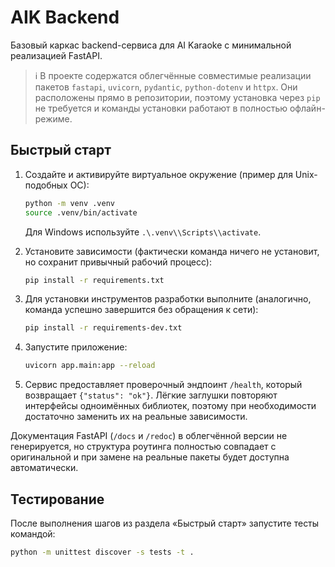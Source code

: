 # AIK Backend

Базовый каркас backend-сервиса для AI Karaoke с минимальной реализацией FastAPI.

> ℹ️ В проекте содержатся облегчённые совместимые реализации пакетов `fastapi`,
> `uvicorn`, `pydantic`, `python-dotenv` и `httpx`. Они расположены прямо в
> репозитории, поэтому установка через `pip` не требуется и команды установки
> работают в полностью офлайн-режиме.

## Быстрый старт

1. Создайте и активируйте виртуальное окружение (пример для Unix-подобных ОС):

   ```bash
   python -m venv .venv
   source .venv/bin/activate
   ```

   Для Windows используйте `.\.venv\\Scripts\\activate`.

2. Установите зависимости (фактически команда ничего не установит, но сохранит
   привычный рабочий процесс):

   ```bash
   pip install -r requirements.txt
   ```

3. Для установки инструментов разработки выполните (аналогично, команда успешно
   завершится без обращения к сети):

   ```bash
   pip install -r requirements-dev.txt
   ```

4. Запустите приложение:

   ```bash
   uvicorn app.main:app --reload
   ```

5. Сервис предоставляет проверочный эндпоинт `/health`, который возвращает
   `{"status": "ok"}`. Лёгкие заглушки повторяют интерфейсы одноимённых
   библиотек, поэтому при необходимости достаточно заменить их на реальные
   зависимости.

Документация FastAPI (`/docs` и `/redoc`) в облегчённой версии не генерируется,
но структура роутинга полностью совпадает с оригинальной и при замене на
реальные пакеты будет доступна автоматически.

## Тестирование

После выполнения шагов из раздела «Быстрый старт» запустите тесты командой:

```bash
python -m unittest discover -s tests -t .
```
